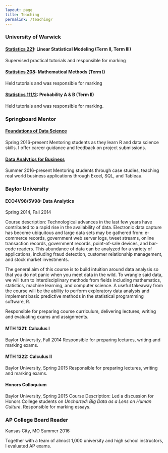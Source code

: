 ```yaml
---
layout: page
title: Teaching 
permalink: /teaching/
---
```


### University of Warwick 

#### [Statistics 221](https://warwick.ac.uk/fac/sci/statistics/modules/st2/st221/): Linear Statistical Modeling (Term II, Term III) 
Supervised practical tutorials and responsible for marking

#### [Statistics 208](https://warwick.ac.uk/fac/sci/statistics/modules/st2/st208/): Mathematical Methods (Term I) 
Held tutorials and was responsible for marking

#### [Statistics 111/2](https://warwick.ac.uk/fac/sci/statistics/modules/st1/st111/): Probability A & B (Term II)
Held tutorials and was responsible for marking.


### Springboard Mentor 

#### [Foundations of Data Science](https://www.springboard.com/workshops/data-science)
Spring 2016-present
Mentoring students as they learn R and data science skills. I offer career guidance and feedback on project submissions. 

#### [Data Analytics for Business](https://www.springboard.com/workshops/analytics) 
Summer 2016-present
Mentoring students through case studies, teaching real world business applications through Excel, SQL, and Tableau.

### Baylor University 
 
#### ECO4V98/5V98: Data Analytics
Spring 2014, Fall 2014

Course description: Technological advances in the last few years have contributed to a rapid rise in the availability of data. Electronic data capture has become ubiquitous and large data sets may be gathered from: e-commerce records, government web server logs, tweet streams, online transaction records, government records, point-of-sale devices, and bar-code readers. This abundance of data can be analyzed for a variety of applications, including fraud detection, customer relationship management, and stock market investments.

The general aim of this course is to build intuition around data analysis so that you do not panic when you meet data in the wild. To wrangle said data, we will turn to interdisciplinary methods from fields including mathematics, statistics, machine learning, and computer science. A useful takeaway from the course will be the ability to perform exploratory data analysis and implement basic predictive methods in the statistical programming software, R.

Responsible for preparing course curriculum, delivering lectures, writing and evaluating exams and assignments.

#### MTH 1321: Calculus I
Baylor University, Fall 2014
Responsible for preparing lectures, writing and marking exams.

#### MTH 1322: Calculus II
Baylor University, Spring 2015
Responsible for preparing lectures, writing and marking exams.

#### Honors Colloquium 
Baylor University, Spring 2015
Course Description: Led a discussion for Honors College students on *Uncharted: Big Data as a Lens on Human Culture*. Responsible for marking essays.

### AP College Board Reader
Kansas City, MO Summer 2016

Together with a team of almost 1,000 university and high school instructors, I evaluated AP exams. 
